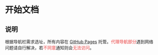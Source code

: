 # 开始文档

## 说明

根据导航栏需求选址，所有内容在 [GitHub Pages](https://github.com/) 托管。<strong style="color: #F08080;">代理导航部分</strong>遇到网络问题请自行解决，若<strong style="color: #F08080;">不同意</strong>通知则会<strong style="color: #F08080;">无法访问</strong>。
